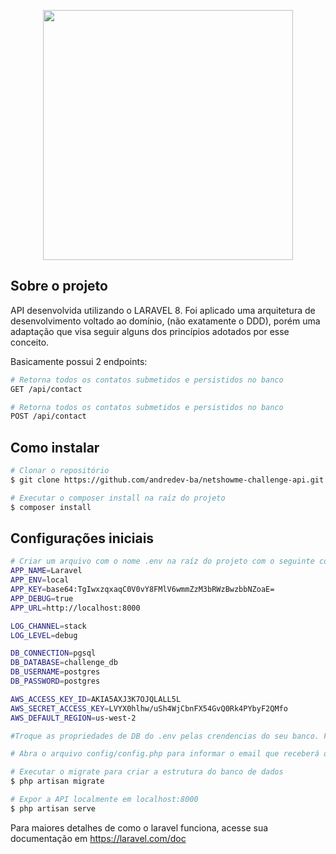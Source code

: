 <p align="center"><img src="https://raw.githubusercontent.com/laravel/art/master/logo-lockup/5%20SVG/2%20CMYK/1%20Full%20Color/laravel-logolockup-cmyk-red.svg" width="400"></p>


## Sobre o projeto

API desenvolvida utilizando o LARAVEL 8. Foi aplicado uma arquitetura de desenvolvimento voltado ao domínio, (não exatamente o DDD), porém uma adaptação que visa seguir alguns dos princípios adotados por esse conceito.

Basicamente possui 2 endpoints:

```bash
# Retorna todos os contatos submetidos e persistidos no banco
GET /api/contact

# Retorna todos os contatos submetidos e persistidos no banco
POST /api/contact

```
## Como instalar

```bash
# Clonar o repositório
$ git clone https://github.com/andredev-ba/netshowme-challenge-api.git

# Executar o composer install na raíz do projeto
$ composer install

```
## Configurações iniciais

```bash
# Criar um arquivo com o nome .env na raíz do projeto com o seguinte conteúdo
APP_NAME=Laravel
APP_ENV=local
APP_KEY=base64:TgIwxzqxaqC0V0vY8FMlV6wmmZzM3bRWzBwzbbNZoaE=
APP_DEBUG=true
APP_URL=http://localhost:8000

LOG_CHANNEL=stack
LOG_LEVEL=debug

DB_CONNECTION=pgsql
DB_DATABASE=challenge_db
DB_USERNAME=postgres
DB_PASSWORD=postgres

AWS_ACCESS_KEY_ID=AKIA5AXJ3K7OJQLALL5L
AWS_SECRET_ACCESS_KEY=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
AWS_DEFAULT_REGION=us-west-2

#Troque as propriedades de DB do .env pelas crendencias do seu banco. Funciona com mysql também. Nesse caso, basta alterar a propriedade DB_CONNECTION para mysql.

# Abra o arquivo config/config.php para informar o email que receberá os contatos

# Executar o migrate para criar a estrutura do banco de dados
$ php artisan migrate

# Expor a API localmente em localhost:8000
$ php artisan serve

```
Para maiores detalhes de como o laravel funciona, acesse sua documentação em https://laravel.com/doc
